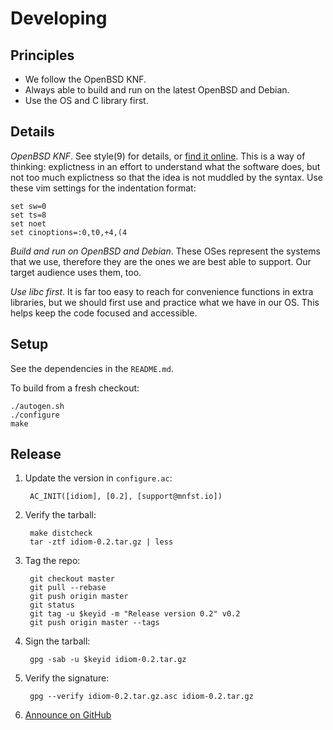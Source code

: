 Developing
==========

Principles
----------

- We follow the OpenBSD KNF.
- Always able to build and run on the latest OpenBSD and Debian.
- Use the OS and C library first.

Details
-------

*OpenBSD KNF*. See style(9) for details, or [find it online][openbsd-knf]. This
is a way of thinking: explictness in an effort to understand what the software
does, but not too much explictness so that the idea is not muddled by the
syntax. Use these vim settings for the indentation format:

    set sw=0
    set ts=8
    set noet
    set cinoptions=:0,t0,+4,(4

[openbsd-knf]: http://www.openbsd.org/cgi-bin/man.cgi/OpenBSD-current/man9/style.9

*Build and run on OpenBSD and Debian*. These OSes represent the systems that we
use, therefore they are the ones we are best able to support.  Our target
audience uses them, too.

*Use libc first*. It is far too easy to reach for convenience functions in
extra libraries, but we should first use and practice what we have in our OS.
This helps keep the code focused and accessible.

Setup
-----

See the dependencies in the `README.md`.

To build from a fresh checkout:

    ./autogen.sh
    ./configure
    make

Release
-------

1. Update the version in `configure.ac`:

        AC_INIT([idiom], [0.2], [support@mnfst.io])

2. Verify the tarball:

        make distcheck
        tar -ztf idiom-0.2.tar.gz | less

3. Tag the repo:

        git checkout master
        git pull --rebase
        git push origin master
        git status
        git tag -u $keyid -m "Release version 0.2" v0.2
        git push origin master --tags

4. Sign the tarball:

        gpg -sab -u $keyid idiom-0.2.tar.gz

5. Verify the signature:

        gpg --verify idiom-0.2.tar.gz.asc idiom-0.2.tar.gz

6. [Announce on GitHub][announce]

[announce]: https://github.com/bitptr/idiom/releases/new

